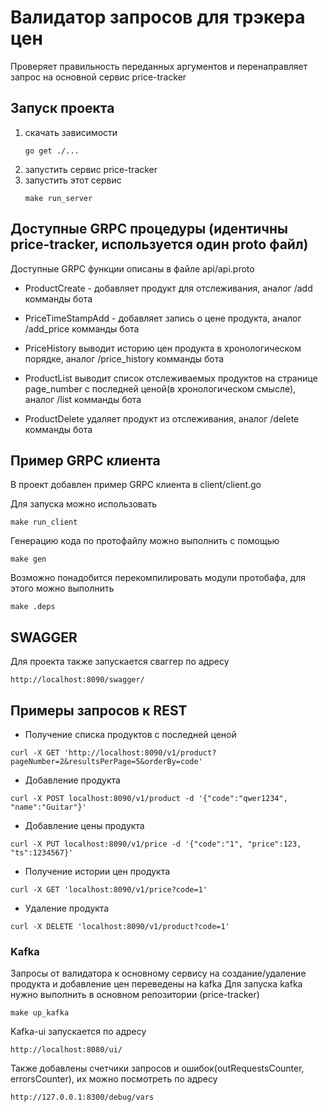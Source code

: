 # Валидатор запросов для трэкера цен

Проверяет правильность переданных аргументов и перенаправляет запрос на основной сервис price-tracker

## Запуск проекта

1. скачать зависимости
    ```
    go get ./...
    ```
2. запустить сервис price-tracker
3. запустить этот сервис
      ```
      make run_server
      ```

## Доступные GRPC процедуры (идентичны price-tracker, используется один proto файл)
Доступные GRPC функции описаны в файле api/api.proto

- ProductCreate - добавляет продукт для отслеживания, аналог /add комманды бота

- PriceTimeStampAdd - добавляет запись о цене продукта, аналог /add_price комманды бота

- PriceHistory выводит историю цен продукта в хронологическом порядке, аналог /price_history комманды бота

- ProductList выводит список отслеживаемых продуктов на странице page_number с последней ценой(в хронологическом смысле), аналог /list комманды бота

- ProductDelete удаляет продукт из отслеживания, аналог /delete комманды бота

## Пример GRPC клиента

В проект добавлен пример GRPC клиента в client/client.go

Для запуска можно использовать 
```
make run_client
```

Генерацию кода по протофайлу можно выполнить с помощью 
```
make gen
```

Возможно понадобится перекомпилировать модули протобафа, для этого можно выполнить
```
make .deps
```

## SWAGGER

Для проекта также запускается сваггер по адресу 
```
http://localhost:8090/swagger/
```

## Примеры запросов к REST

- Получение списка продуктов с последней ценой
```
curl -X GET 'http://localhost:8090/v1/product?pageNumber=2&resultsPerPage=5&orderBy=code'
```
- Добавление продукта
```
curl -X POST localhost:8090/v1/product -d '{"code":"qwer1234", "name":"Guitar"}'
```
- Добавление цены продукта
```
curl -X PUT localhost:8090/v1/price -d '{"code":"1", "price":123, "ts":1234567}'
```
- Получение истории цен продукта
```
curl -X GET 'localhost:8090/v1/price?code=1'
```
- Удаление продукта
```
curl -X DELETE 'localhost:8090/v1/product?code=1'
```

### Kafka

Запросы от валидатора к основному сервису на создание/удаление продукта и добавление цен переведены на kafka
Для запуска kafka нужно выполнить в основном репозитории (price-tracker)
```
make up_kafka
```
Kafka-ui запускается по адресу
```
http://localhost:8080/ui/
```
Также добавлены счетчики запросов и ошибок(outRequestsCounter, errorsCounter), их можно посмотреть по адресу
```
http://127.0.0.1:8300/debug/vars
```
